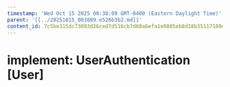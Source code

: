 ```yaml
---
timestamp: 'Wed Oct 15 2025 00:38:09 GMT-0400 (Eastern Daylight Time)'
parent: '[[../20251015_003809.e526b3b2.md]]'
content_id: 7c5be315dc73093d26ced7d516cb7d68a6efa1e0805eb8d18b35117189d2542c
---
```


# implement: UserAuthentication \[User]
